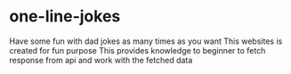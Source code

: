  # one-line-jokes
Have some fun with dad jokes as many times as you want 
This websites is created for fun purpose 
This provides knowledge to beginner to fetch response from api and work with the fetched data 


